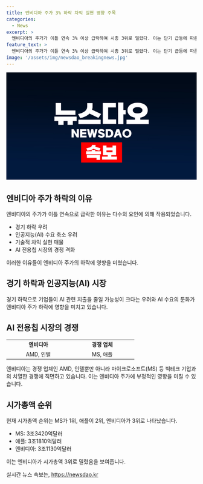 ```yaml
---
title: 엔비디아 주가 3% 하락 차익 실현 영향 주목
categories:
  - News
excerpt: >
  엔비디아의 주가가 이틀 연속 3% 이상 급락하여 시총 3위로 밀렸다. 이는 단기 급등에 따른 차익 실현 매물과 경기 둔화로 기업들이 AI 관련 지출을 줄일 것이란 우려가 반영된 결과로 분석된다. 경쟁이 격화하고 있는 AI 전용칩 시장에서 미국 빅테크 기업들이 자체 개발에 나선 것도 영향을 미치고 있다. 현재 시가총액 순위에서는 MS, 애플에 이어 엔비디아가 3위로 밀렸다. AI 관련 지출의 축소로 엔비디아의 매출이 타격을 받을 수 있다는 우려가 시장의 관심을 끌고 있다.
feature_text: >
  엔비디아의 주가가 이틀 연속 3% 이상 급락하여 시총 3위로 밀렸다. 이는 단기 급등에 따른 차익 실현 매물과 경기 둔화로 기업들이 AI 관련 지출을 줄일 것이란 우려가 반영된 결과로 분석된다. 경쟁이 격화하고 있는 AI 전용칩 시장에서 미국 빅테크 기업들이 자체 개발에 나선 것도 영향을 미치고 있다. 현재 시가총액 순위에서는 MS, 애플에 이어 엔비디아가 3위로 밀렸다. AI 관련 지출의 축소로 엔비디아의 매출이 타격을 받을 수 있다는 우려가 시장의 관심을 끌고 있다.
image: '/assets/img/newsdao_breakingnews.jpg'
---
```


<p><img src="/assets/img/newsdao_breakingnews.jpg" alt="koreaapp 속보" /></p>

<h2 data-ke-size="size26">엔비디아 주가 하락의 이유</h2>

<p data-ke-size="size16">엔비디아의 주가가 이틀 연속으로 급락한 이유는 다수의 요인에 의해 작용되었습니다.</p>

<ul>
  <li>경기 하락 우려</li>
  <li>인공지능(AI) 수요 축소 우려</li>
  <li>기술적 차익 실현 매물</li>
  <li>AI 전용칩 시장의 경쟁 격화</li>
</ul>

<p data-ke-size="size16">이러한 이유들이 엔비디아 주가의 하락에 영향을 미쳤습니다.</p>

<h2 data-ke-size="size26">경기 하락과 인공지능(AI) 시장</h2>

<p data-ke-size="size16">경기 하락으로 기업들이 AI 관련 지출을 줄일 가능성이 크다는 우려와 AI 수요의 둔화가 엔비디아 주가 하락에 영향을 미치고 있습니다.</p>

<h2 data-ke-size="size26">AI 전용칩 시장의 경쟁</h2>

<table>
  <colgroup>
    <col width="170" style="width: 127pt;" />
    <col width="170" style="width: 127pt;" />
  </colgroup>
  <tbody>
    <tr>
      <td style="text-align: center; height: 17px;"><b>엔비디아</b></td>
      <td style="text-align: center; height: 17px;"><b>경쟁 업체</b></td>
    </tr>
    <tr>
      <td style="text-align: center; height: 17px;">AMD, 인텔</td>
      <td style="text-align: center; height: 17px;">MS, 애플</td>
    </tr>
  </tbody>
</table>

<p data-ke-size="size16">엔비디아는 경쟁 업체인 AMD, 인텔뿐만 아니라 마이크로소프트(MS) 등 빅테크 기업과의 치열한 경쟁에 직면하고 있습니다. 이는 엔비디아 주가에 부정적인 영향을 미칠 수 있습니다.</p>

<h2 data-ke-size="size26">시가총액 순위</h2>

<p data-ke-size="size16">현재 시가총액 순위는 MS가 1위, 애플이 2위, 엔비디아가 3위로 나타났습니다.</p>

<ul>
  <li>MS: 3조3420억달러</li>
  <li>애플: 3조1810억달러</li>
  <li>엔비디아: 3조1130억달러</li>
</ul>

<p data-ke-size="size16">이는 엔비디아가 시가총액 3위로 밀렸음을 보여줍니다.</p>
실시간 뉴스 속보는, <a href="https://newsdao.kr" rel="dofollow">https://newsdao.kr</a>


